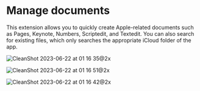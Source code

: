 # Manage documents

This extension allows you to quickly create Apple-related documents such as Pages, Keynote, Numbers, Scriptedit, and Textedit. You can also search for existing files, which only searches the appropriate iCloud folder of the app.

![CleanShot 2023-06-22 at 01 16 35@2x](https://github.com/qlery49/manage-apple-documents/assets/127060121/9fbecae2-55e0-413d-b837-f4cf70ed051c)

![CleanShot 2023-06-22 at 01 16 51@2x](https://github.com/qlery49/manage-apple-documents/assets/127060121/118149a7-9d66-43f6-b4ec-2823553ba6f1)

![CleanShot 2023-06-22 at 01 16 42@2x](https://github.com/qlery49/manage-apple-documents/assets/127060121/5ccffd54-8628-4e03-abd9-f43685bd288f)
